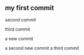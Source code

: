 ## my first commit


second commit 


third commit


a new commit

a second new commit
a third commit